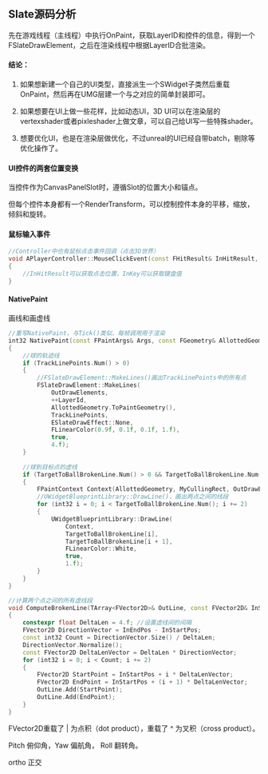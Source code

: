 ## Slate源码分析

先在游戏线程（主线程）中执行OnPaint，获取LayerID和控件的信息，得到一个FSlateDrawElement，之后在渲染线程中根据LayerID合批渲染。

#### 结论：

1. 如果想新建一个自己的UI类型，直接派生一个SWidget子类然后重载OnPaint，然后再在UMG层建一个与之对应的简单封装即可。

2. 如果想要在UI上做一些花样，比如动态UI，3D UI可以在渲染层的vertexshader或者pixleshader上做文章，可以自己给UI写一些特殊shader。

3. 想要优化UI，也是在渲染层做优化，不过unreal的UI已经自带batch，剔除等优化操作了。

#### UI控件的两套位置变换

当控件作为CanvasPanelSlot时，遵循Slot的位置大小和锚点。

但每个控件本身都有一个RenderTransform，可以控制控件本身的平移，缩放，倾斜和旋转。

#### 鼠标输入事件





```c++
//Controller中也有鼠标点击事件回调（点击3D世界）
void APlayerController::MouseClickEvent(const FHitResult& InHitResult, const FKey& InKey)
{
    //InHitResult可以获取点击位置，InKey可以获取键盘值
}
```



#### NativePaint

画线和画虚线

```c++
//重写NativePaint，与Tick()类似，每帧调用用于渲染
int32 NativePaint(const FPaintArgs& Args, const FGeometry& AllottedGeometry, const FSlateRect& MyCullingRect, FSlateWindowElementList& OutDrawElements, int32 LayerId, const FWidgetStyle& InWidgetStyle, bool bParentEnabled) const
{
    //球的轨迹线
	if (TrackLinePoints.Num() > 0)
	{
        //FSlateDrawElement::MakeLines()画出TrackLinePoints中的所有点
		FSlateDrawElement::MakeLines(
			OutDrawElements,
			++LayerId,
			AllottedGeometry.ToPaintGeometry(),
			TrackLinePoints,
			ESlateDrawEffect::None,
			FLinearColor(0.9f, 0.1f, 0.1f, 1.f),
			true,
			4.f);
	}
    
    //球到目标点的虚线
	if (TargetToBallBrokenLine.Num() > 0 && TargetToBallBrokenLine.Num() % 2 == 0)
	{
		FPaintContext Context(AllottedGeometry, MyCullingRect, OutDrawElements, LayerId, InWidgetStyle, bParentEnabled);
        //UWidgetBlueprintLibrary::DrawLine()，画出两点之间的线段
		for (int32 i = 0; i < TargetToBallBrokenLine.Num(); i += 2)
		{
			UWidgetBlueprintLibrary::DrawLine(
				Context,
				TargetToBallBrokenLine[i],
				TargetToBallBrokenLine[i + 1],
				FLinearColor::White,
				true,
				1.f);
		}
	}
}

//计算两个点之间的所有虚线段
void ComputeBrokenLine(TArray<FVector2D>& OutLine, const FVector2D& InStartPos, const FVector2D& InEndPos)
{
	constexpr float DeltaLen = 4.f; //设置虚线间的间隔
	FVector2D DirectionVector = InEndPos - InStartPos;
	const int32 Count = DirectionVector.Size() / DeltaLen;
	DirectionVector.Normalize();
	const FVector2D DeltaLenVector = DeltaLen * DirectionVector;
	for (int32 i = 0; i < Count; i += 2)
	{
		FVector2D StartPoint = InStartPos + i * DeltaLenVector;
		FVector2D EndPoint = InStartPos + (i + 1) * DeltaLenVector;
		OutLine.Add(StartPoint);
		OutLine.Add(EndPoint);
	}
}
```



FVector2D重载了 | 为点积（dot product），重载了 ^ 为叉积（cross product）。

Pitch 俯仰角，Yaw 偏航角， Roll 翻转角。

ortho 正交
